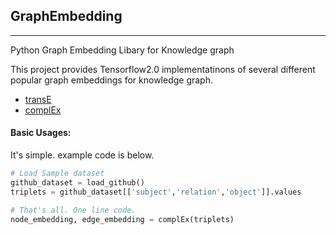 ## GraphEmbedding
----

Python Graph Embedding Libary for Knowledge graph

This project provides Tensorflow2.0 implementatinons of several different popular graph embeddings for knowledge graph.

* [transE](https://papers.nips.cc/paper/5071-translating-embeddings-for-modeling-multi-relational-data.pdf)
* [complEx](http://proceedings.mlr.press/v48/trouillon16.pdf)


#### Basic Usages:

It's simple. example code is below.


````python
# Load Sample dataset 
github_dataset = load_github() 
triplets = github_dataset[['subject','relation','object']].values

# That's all. One line code.
node_embedding, edge_embedding = complEx(triplets)
````
